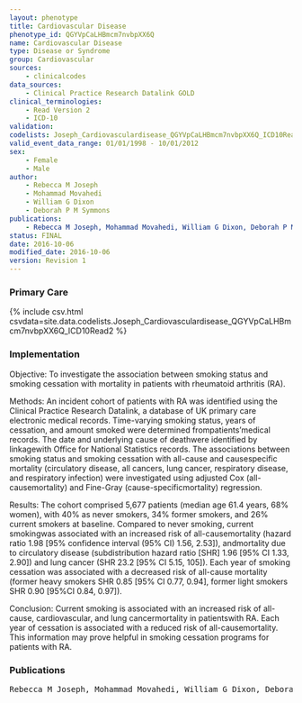 ```yaml
---
layout: phenotype
title: Cardiovascular Disease
phenotype_id: QGYVpCaLHBmcm7nvbpXX6Q
name: Cardiovascular Disease
type: Disease or Syndrome
group: Cardiovascular
sources: 
    - clinicalcodes
data_sources:
    - Clinical Practice Research Datalink GOLD
clinical_terminologies:
    - Read Version 2
    - ICD-10
validation:
codelists: Joseph_Cardiovasculardisease_QGYVpCaLHBmcm7nvbpXX6Q_ICD10Read2.csv
valid_event_data_range: 01/01/1998 - 10/01/2012
sex:
    - Female
    - Male
author:
    - Rebecca M Joseph
    - Mohammad Movahedi
    - William G Dixon
    - Deborah P M Symmons    
publications:
    - Rebecca M Joseph, Mohammad Movahedi, William G Dixon, Deborah P M Symmons, Smoking-Related Mortality in Patients With Early Rheumatoid Arthritis: A Retrospective Cohort Study Using the Clinical Practice Research Datalink. Authritis Care and Research, 68(11), 1598-1606, 2016.
status: FINAL
date: 2016-10-06
modified_date: 2016-10-06
version: Revision 1
---
```


### Primary Care

{% include csv.html csvdata=site.data.codelists.Joseph_Cardiovasculardisease_QGYVpCaLHBmcm7nvbpXX6Q_ICD10Read2 %}

### Implementation

Objective:
To investigate the association between smoking status and smoking cessation with mortality in patients with
rheumatoid arthritis (RA).

Methods:
An incident cohort of patients with RA was identified using the Clinical Practice Research Datalink, a database of
UK primary care electronic medical records. Time-varying smoking status, years of cessation, and amount smoked were
determined frompatients’medical records. The date and underlying cause of deathwere identified by linkagewith Office for
National Statistics records. The associations between smoking status and smoking cessation with all-cause and causespecific
mortality (circulatory disease, all cancers, lung cancer, respiratory disease, and respiratory infection) were investigated
using adjusted Cox (all-causemortality) and Fine-Gray (cause-specificmortality) regression.

Results: The cohort comprised 5,677 patients (median age 61.4 years, 68% women), with 40% as never smokers, 34% former
smokers, and 26% current smokers at baseline. Compared to never smoking, current smokingwas associated with an increased
risk of all-causemortality (hazard ratio 1.98 [95% confidence interval (95% CI) 1.56, 2.53]), andmortality due to circulatory disease
(subdistribution hazard ratio [SHR] 1.96 [95% CI 1.33, 2.90]) and lung cancer (SHR 23.2 [95% CI 5.15, 105]). Each year of
smoking cessation was associated with a decreased risk of all-cause mortality (former heavy smokers SHR 0.85 [95% CI 0.77,
0.94], former light smokers SHR 0.90 [95%CI 0.84, 0.97]).

Conclusion: Current smoking is associated with an increased risk of all-cause, cardiovascular, and lung cancermortality in
patientswith RA. Each year of cessation is associated with a reduced risk of all-causemortality. This information may prove
helpful in smoking cessation programs for patients with RA.

### Publications

<pre>
Rebecca M Joseph, Mohammad Movahedi, William G Dixon, Deborah P M Symmons, Smoking-Related Mortality in Patients With Early Rheumatoid Arthritis: A Retrospective Cohort Study Using the Clinical Practice Research Datalink. Authritis Care and Research, 68(11), 1598-1606, 2016.
</pre>
